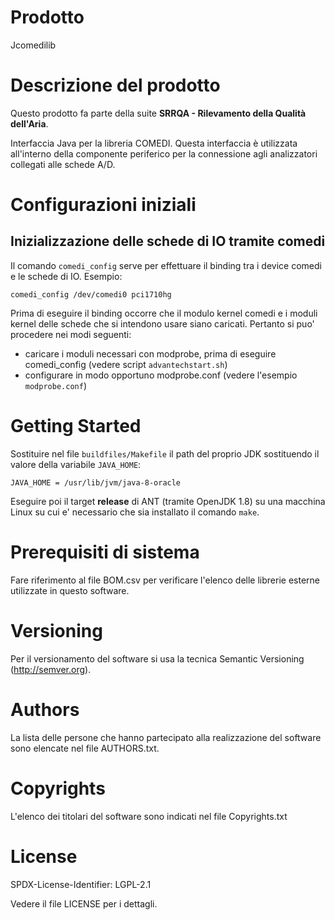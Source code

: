 # Prodotto
Jcomedilib 

# Descrizione del prodotto
Questo prodotto fa parte della suite **SRRQA - Rilevamento della Qualità dell'Aria**.

Interfaccia Java per la libreria COMEDI.
Questa interfaccia è utilizzata all'interno della componente periferico per la connessione agli analizzatori collegati alle schede A/D.

# Configurazioni iniziali 
## Inizializzazione delle schede di IO tramite comedi

Il comando `comedi_config` serve per effettuare il binding tra i device comedi e le schede di IO.
Esempio:  

```
comedi_config /dev/comedi0 pci1710hg
```

Prima di eseguire il binding occorre che il modulo kernel comedi e i moduli kernel delle schede che si intendono usare siano caricati.
Pertanto si puo' procedere nei modi seguenti:
* caricare i moduli necessari con modprobe, prima di eseguire comedi_config (vedere script `advantechstart.sh`)
* configurare in modo opportuno modprobe.conf (vedere l'esempio `modprobe.conf`)


# Getting Started 
Sostituire nel file `buildfiles/Makefile` il path del proprio JDK sostituendo il valore della variabile `JAVA_HOME`:

```
JAVA_HOME = /usr/lib/jvm/java-8-oracle

```


Eseguire poi il target **release** di ANT (tramite OpenJDK 1.8) su una macchina Linux su cui e' necessario che sia installato il comando `make`.

# Prerequisiti di sistema 
Fare riferimento al file BOM.csv per verificare l'elenco delle librerie esterne utilizzate in questo software.

# Versioning
Per il versionamento del software si usa la tecnica Semantic Versioning (http://semver.org).

# Authors
La lista delle persone che hanno partecipato alla realizzazione del software sono  elencate nel file AUTHORS.txt.

# Copyrights
L'elenco dei titolari del software sono indicati nel file Copyrights.txt

# License 
SPDX-License-Identifier: LGPL-2.1

Vedere il file LICENSE per i dettagli.